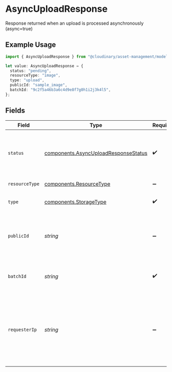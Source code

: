 # AsyncUploadResponse

Response returned when an upload is processed asynchronously (async=true)

## Example Usage

```typescript
import { AsyncUploadResponse } from "@cloudinary/asset-management/models/components";

let value: AsyncUploadResponse = {
  status: "pending",
  resourceType: "image",
  type: "upload",
  publicId: "sample_image",
  batchId: "9c2f5a46b3a6c4d9e8f7g0h1i2j3k4l5",
};
```

## Fields

| Field                                                                                                              | Type                                                                                                               | Required                                                                                                           | Description                                                                                                        |
| ------------------------------------------------------------------------------------------------------------------ | ------------------------------------------------------------------------------------------------------------------ | ------------------------------------------------------------------------------------------------------------------ | ------------------------------------------------------------------------------------------------------------------ |
| `status`                                                                                                           | [components.AsyncUploadResponseStatus](../../models/components/asyncuploadresponsestatus.md)                       | :heavy_check_mark:                                                                                                 | The status of the asynchronous upload. Will be 'pending' for async uploads.                                        |
| `resourceType`                                                                                                     | [components.ResourceType](../../models/components/resourcetype.md)                                                 | :heavy_minus_sign:                                                                                                 | The type of resource.                                                                                              |
| `type`                                                                                                             | [components.StorageType](../../models/components/storagetype.md)                                                   | :heavy_check_mark:                                                                                                 | The storage type of the resource.                                                                                  |
| `publicId`                                                                                                         | *string*                                                                                                           | :heavy_minus_sign:                                                                                                 | The public ID assigned to the upload. May be omitted if it will be auto-generated.                                 |
| `batchId`                                                                                                          | *string*                                                                                                           | :heavy_check_mark:                                                                                                 | A unique identifier for the asynchronous upload job.                                                               |
| `requesterIp`                                                                                                      | *string*                                                                                                           | :heavy_minus_sign:                                                                                                 | The IP address of the requester. This is only included if a product environment has requester_ip tracking enabled. |